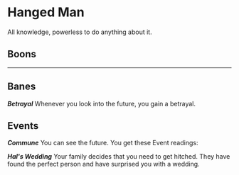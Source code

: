 # Hanged Man

All knowledge, powerless to do anything about it.

## Boons

***

## Banes

***Betrayal*** Whenever you look into the future, you gain a betrayal.

## Events
***Commune*** You can see the future. You get these Event readings:

***Hal's Wedding*** Your family decides that you need to get hitched. They have found the perfect person and have surprised you with a wedding.

